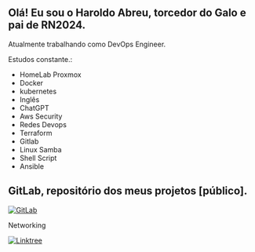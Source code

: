 ## Olá! Eu sou o Haroldo Abreu, torcedor do Galo e pai de RN2024.

Atualmente trabalhando como DevOps Engineer.

Estudos constante.:

- HomeLab Proxmox
- Docker
- kubernetes
- Inglês
- ChatGPT
- Aws Security
- Redes Devops
- Terraform
- Gitlab
- Linux Samba
- Shell Script
- Ansible

## GitLab, repositório dos meus projetos [público].

[![GitLab](https://img.shields.io/badge/GitLab-fc6d27?style=for-the-badge&logo=linkedin&logoColor=white)](https://gitlab.com/haroldoabreu)

Networking

[![Linktree](https://img.shields.io/badge/Linktree-acdc5c?style=for-the-badge&logo=linkedin&logoColor=white)](https://linktr.ee/haroldoabreualves)
